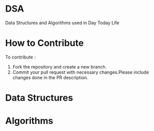 # DSA
Data Structures and Algorithms used in Day Today Life

# How to Contribute
To contribute :
1. Fork the repository and create a new branch.
2. Commit your pull request with necessary changes.Please include changes done in the PR description.

# Data Structures



# Algorithms


